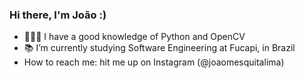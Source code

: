 <h3>Hi there, I'm João :) </h3>


- 👩🏻‍💻 I have a good knowledge of Python and OpenCV
- 📚 I’m currently studying Software Engineering at Fucapi, in Brazil
-  How to reach me: hit me up on Instagram (@joaomesquitalima)
<!-- <div align="center">
     
   <img alt="python" src="https://img.shields.io/badge/python-00000F?style=for-the-badge&logo=python">
      
    
  <hr height="1">
</div> -->




  


  
 
 
 

